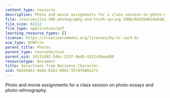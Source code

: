 ```yaml
---
content_type: resource
description: Photo and movie assignments for a class session on photo-essays and photo-ethnography.
file: /courses/21a-348-photography-and-truth-spring-2008/66d3b8619e6a82b10062557dfb00a171_MIT21A_348S08_balinese.pdf
file_size: 82212
file_type: application/pdf
learning_resource_types: []
license: https://creativecommons.org/licenses/by-nc-sa/4.0/
ocw_type: OCWFile
parent_title: Photos
parent_type: CourseSection
parent_uid: 19111682-54bc-253f-8e45-4331c89aad90
resourcetype: Document
title: Selections from Balinese Character.
uid: 66d3b861-9e6a-82b1-0062-557dfb00a171
---
```

Photo and movie assignments for a class session on photo-essays and photo-ethnography.